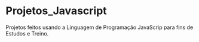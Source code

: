 # Projetos_Javascript
Projetos feitos usando a Linguagem de Programação JavaScrip para fins de Estudos e Treino.
